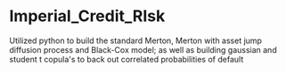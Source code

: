 # Imperial_Credit_RIsk
Utilized python to build the standard Merton, Merton with asset jump diffusion process and Black-Cox model; as well as building gaussian and student t copula's to back out correlated probabilities of default
